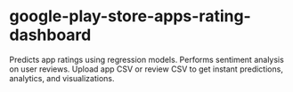 # google-play-store-apps-rating-dashboard
Predicts app ratings using regression models.  Performs sentiment analysis on user reviews.   Upload app CSV or review CSV to get instant predictions, analytics, and visualizations. 

